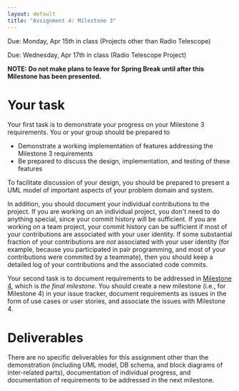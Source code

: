 ```yaml
---
layout: default
title: "Assignment 4: Milestone 3"
---
```


Due: Monday, Apr 15th in class (Projects other than Radio Telescope)

Due: Wednesday, Apr 17th in class (Radio Telescope Project)

**NOTE: Do not make plans to leave for Spring Break until after this Milestone has been presented.**

# Your task

Your first task is to demonstrate your progress on your Milestone 3 requirements.  You or your group should be prepared to

* Demonstrate a working implementation of features addressing the Milestone 3 requirements
* Be prepared to discuss the design, implementation, and testing of these features

To facilitate discussion of your design, you should be prepared to present a UML model of important aspects of your problem domain and system.

In addition, you should document your individual contributions to the project.  If you are working on an individual project, you don't need to do anything special, since your commit history will be sufficient.  If you are working on a team project, your commit history can be sufficient if most of your contributions are associated with your user identity.  If some substantial fraction of your contributions are *not* associated with your user identity (for example, because you participated in pair programming, and most of your contributions were commited by a teammate), then you should keep a detailed log of your contributions and the associated code commits.

Your second task is to document requirements to be addressed in [Milestone 4](assign05.html), which is *the final milestone*.  You should create a new milestone (i.e., for Milestone 4) in your issue tracker, document requirements as issues in the form of use cases or user stories, and associate the issues with Milestone 4.

# Deliverables

There are no specific deliverables for this assignment other than the demonstration (including UML model, DB schema, and block diagrams of inter-related parts), documentation of individual progress, and documentation of requirements to be addressed in the next milestone.

<!-- vim:set wrap: -->
<!-- vim:set linebreak: -->
<!-- vim:set nolist: -->
